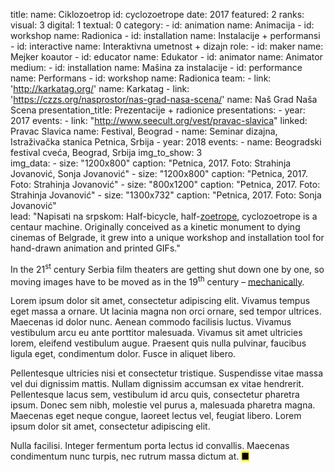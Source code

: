 title:
    name: Ciklozoetrop
id: cyclozoetrope
date: 2017
featured: 2
ranks:
    visual: 3
    digital: 1
    textual: 0
category: 
    - id: animation
      name: Animacija
    - id: workshop
      name: Radionica
    - id: installation
      name: Instalacije + performansi
    - id: interactive
      name: Interaktivna umetnost + dizajn
role:
    - id: maker
      name: Mejker koautor
    - id: educator
      name: Edukator
    - id: animator
      name: Animator
medium:
    - id: installation
      name: Mašina za instalacije
    - id: performance
      name: Performans
    - id: workshop
      name: Radionica
team:
    - link: 'http://karkatag.org/'
      name: Karkatag
    - link: 'https://czzs.org/nasprostor/nas-grad-nasa-scena/'
      name: Naš Grad Naša Scena
presentation_title: Prezentacije + radionice
presentations:
    - year: 2017
      events:
        - link: "http://www.seecult.org/vest/pravac-slavica"
          linked: Pravac Slavica
          name: Festival, Beograd
        - name: <span class='italic-style'>Seminar dizajna</span>, Istraživačka stanica Petnica, Srbija
    - year: 2018
      events:
        - name: <span class='italic-style'>Beogradski festival cveća</span>, Beograd, Srbija
img_to_show: 3       
img_data:
    - size: "1200x800"
      caption: "Petnica, 2017. Foto: Strahinja Jovanović, Sonja Jovanović"
    - size: "1200x800"
      caption: "Petnica, 2017. Foto: Strahinja Jovanović"
    - size: "800x1200"
      caption: "Petnica, 2017. Foto: Strahinja Jovanović"
    - size: "1300x732"
      caption: "Petnica, 2017. Foto: Sonja Jovanović"   
lead: "Napisati na srpskom: Half-bicycle, half-<a href='https://en.wikipedia.org/wiki/Zoetrope' target='_blank'>zoetrope</a>, cyclozoetrope is a centaur machine. Originally conceived as a kinetic monument to dying cinemas of Belgrade, it grew into a unique workshop and installation tool for hand-drawn animation and printed GIFs."

In the 21<sup>st</sup> century Serbia film theaters are getting shut down one by one, so moving images have to
be moved as in the 19<sup>th</sup> century – <a href='https://en.wikipedia.org/wiki/Precursors_of_film' target='_blank'>mechanically</a>.

Lorem ipsum dolor sit amet, consectetur adipiscing elit. Vivamus tempus eget massa a ornare. Ut lacinia magna non orci ornare, sed tempor ultrices. Maecenas id dolor nunc. Aenean commodo facilisis luctus. Vivamus vestibulum arcu eu ante porttitor malesuada. Vivamus sit amet ultricies lorem, eleifend vestibulum augue. Praesent quis nulla pulvinar, faucibus ligula eget, condimentum dolor. Fusce in aliquet libero.

Pellentesque ultricies nisi et consectetur tristique. Suspendisse vitae massa vel dui dignissim mattis. Nullam dignissim accumsan ex vitae hendrerit. Pellentesque lacus sem, vestibulum id arcu quis, consectetur pharetra ipsum. Donec sem nibh, molestie vel purus a, malesuada pharetra magna. Maecenas eget neque congue, laoreet lectus vel, feugiat libero. Lorem ipsum dolor sit amet, consectetur adipiscing elit.

Nulla facilisi. Integer fermentum porta lectus id convallis. Maecenas condimentum nunc turpis, nec rutrum massa dictum at. <mark>&#9632;</mark>